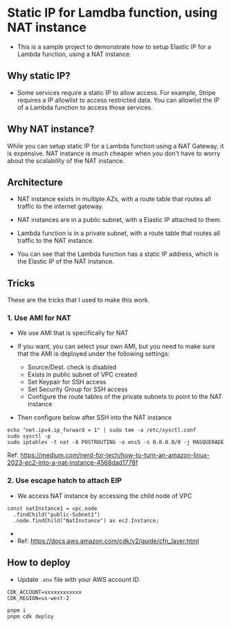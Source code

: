 # Static IP for Lamdba function, using NAT instance

- This is a sample project to demonstrate how to setup Elastic IP for a Lambda function, using a NAT instance.

## Why static IP?

- Some services require a static IP to allow access. For example, Stripe requires a IP allowlist to access restricted data. You can allowlist the IP of a Lambda function to access those services.

## Why NAT instance?

While you can setup static IP for a Lambda function using a NAT Gateway, it is expensive. NAT instance is much cheaper when you don't have to worry about the scalability of the NAT instance.

## Architecture

- NAT instance exists in multiple AZs, with a route table that routes all traffic to the internet gateway.
- NAT instances are in a public subnet, with a Elastic IP attached to them.
- Lambda function is in a private subnet, with a route table that routes all traffic to the NAT instance.

- You can see that the Lambda function has a static IP address, which is the Elastic IP of the NAT instance.

## Tricks

These are the tricks that I used to make this work.

### 1. Use AMI for NAT

- We use AMI that is specifically for NAT

- If you want, you can select your own AMI, but you need to make sure that the AMI is deployed under the following settings:
  - Source/Dest. check is disabled
  - Exists in public subnet of VPC created
  - Set Keypair for SSH access
  - Set Security Group for SSH access
  - Configure the route tables of the private subnets to point to the NAT instance
- Then configure below after SSH into the NAT instance

```
echo "net.ipv4.ip_forward = 1" | sudo tee -a /etc/sysctl.conf
sudo sysctl -p
sudo iptables -t nat -A POSTROUTING -o ens5 -s 0.0.0.0/0 -j MASQUERADE
```

Ref: https://medium.com/nerd-for-tech/how-to-turn-an-amazon-linux-2023-ec2-into-a-nat-instance-4568dad1778f

### 2. Use escape hatch to attach EIP

- We access NAT instance by accessing the child node of VPC

```
const natInstance1 = vpc.node
  .findChild("public-Subnet1")
  .node.findChild("NatInstance") as ec2.Instance;
```

-
- Ref: https://docs.aws.amazon.com/cdk/v2/guide/cfn_layer.html

## How to deploy

- Update `.env` file with your AWS account ID.

```
CDK_ACCOUNT=xxxxxxxxxxxx
CDK_REGION=us-west-2
```

```
pnpm i
pnpm cdk deploy
```
